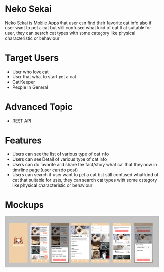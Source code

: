 # Neko Sekai

Neko Sekai is Mobile Apps that user can find their favorite cat info also if user want to pet a cat but still confused what kind of cat that suitable for user, they can search cat types with some category like physical characteristic or behaviour

# Target Users

- User who love cat
- User that what to start pet a cat
- Cat Keeper
- People In General

# Advanced Topic

- REST API

# Features

- Users can see the list of various type of cat info
- Users can see Detail of various type of cat info
- Users can do favorite and share the fact/story what cat that they now in timeline page (user can do post)
- Users can search if user want to pet a cat but still confused what kind of cat that suitable for user, they can search cat types with some category like physical characteristic or behaviour

# Mockups

![NekoSekai](./Neko_Sekai_Mockup.png)
